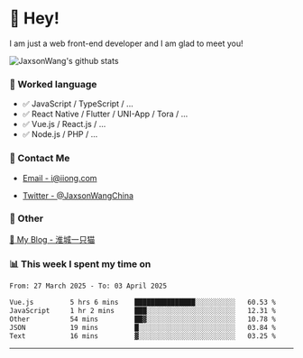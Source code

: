 # 👋 Hey!

I am just a web front-end developer and I am glad to meet you!

![JaxsonWang's github stats](https://github-readme-stats.vercel.app/api?username=JaxsonWang&&show_icons=true&&title_color=1abc9c&&icon_color=1abc9c)


### 📝 Worked language

- ✅ JavaScript / TypeScript / ...
- ✅ React Native / Flutter / UNI-App / Tora / ...
- ✅ Vue.js / React.js / ...
- ✅ Node.js / PHP / ...

### 📮 Contact Me

- [Email - i@iiong.com](mailto:i@iiong.com)

- [Twitter - @JaxsonWangChina](https://twitter.com/JaxsonWangChina)

### 🤪 Other

[📌 My Blog - 淮城一只猫](https://iiong.com)

### 📊 This week I spent my time on

<!--START_SECTION:waka-->

```txt
From: 27 March 2025 - To: 03 April 2025

Vue.js         5 hrs 6 mins    ███████████████░░░░░░░░░░   60.53 %
JavaScript     1 hr 2 mins     ███░░░░░░░░░░░░░░░░░░░░░░   12.31 %
Other          54 mins         ██▓░░░░░░░░░░░░░░░░░░░░░░   10.78 %
JSON           19 mins         █░░░░░░░░░░░░░░░░░░░░░░░░   03.84 %
Text           16 mins         ▓░░░░░░░░░░░░░░░░░░░░░░░░   03.25 %
```

<!--END_SECTION:waka-->

---
